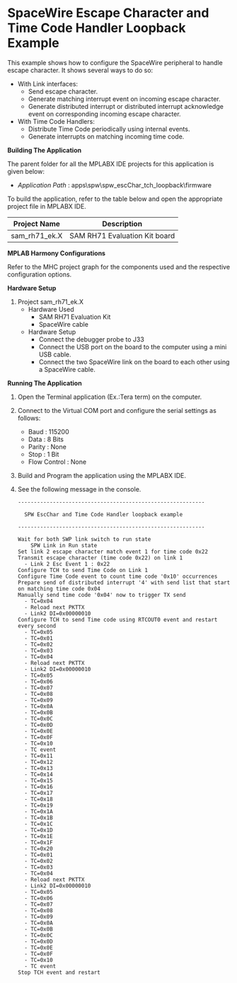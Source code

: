 # SpaceWire Escape Character and Time Code Handler Loopback Example

This example shows how to configure the SpaceWire peripheral to handle escape character. It shows several ways to do so:

* With Link interfaces:
  * Send escape character.
  * Generate matching interrupt event on incoming escape character.
  * Generate distributed interrupt or distributed interrupt acknowledge event on corresponding incoming escape character.
* With Time Code Handlers:
  * Distribute Time Code periodically using internal events.
  * Generate interrupts on matching incoming time code.

**Building The Application**

The parent folder for all the MPLABX IDE projects for this application is given below:

* *Application Path* : apps\spw\spw_escChar_tch_loopback\firmware

To build the application, refer to the table below and open the appropriate project file in MPLABX IDE.

| Project Name  | Description   |
| ------------- |:-------------:|
| sam_rh71_ek.X | SAM RH71 Evaluation Kit board  |

**MPLAB Harmony Configurations**

Refer to the MHC project graph for the components used and the respective configuration options.

**Hardware Setup**

1. Project sam_rh71_ek.X
    * Hardware Used
        * SAM RH71 Evaluation Kit
        * SpaceWire cable
    * Hardware Setup
        * Connect the debugger probe to J33
        * Connect the USB port on the board to the computer using a mini USB cable.
        * Connect the two SpaceWire link on the board to each other using a SpaceWire cable.

**Running The Application**

1. Open the Terminal application (Ex.:Tera term) on the computer.
2. Connect to the Virtual COM port and configure the serial settings as follows:
    * Baud : 115200
    * Data : 8 Bits
    * Parity : None
    * Stop : 1 Bit
    * Flow Control : None
3. Build and Program the application using the MPLABX IDE.
4. See the following message in the console.

    ```console
    -----------------------------------------------------------

      SPW EscChar and Time Code Handler loopback example       

    -----------------------------------------------------------

    Wait for both SWP link switch to run state
        SPW Link in Run state
    Set link 2 escape character match event 1 for time code 0x22
    Transmit escape character (time code 0x22) on link 1
      - Link 2 Esc Event 1 : 0x22
    Configure TCH to send Time Code on Link 1
    Configure Time Code event to count time code '0x10' occurrences
    Prepare send of distributed interrupt '4' with send list that start on matching time code 0x04
    Manually send time code '0x04' now to trigger TX send
      - TC=0x04
      - Reload next PKTTX
      - Link2 DI=0x00000010
    Configure TCH to send Time code using RTCOUT0 event and restart every second
      - TC=0x05
      - TC=0x01
      - TC=0x02
      - TC=0x03
      - TC=0x04
      - Reload next PKTTX
      - Link2 DI=0x00000010
      - TC=0x05
      - TC=0x06
      - TC=0x07
      - TC=0x08
      - TC=0x09
      - TC=0x0A
      - TC=0x0B
      - TC=0x0C
      - TC=0x0D
      - TC=0x0E
      - TC=0x0F
      - TC=0x10
      - TC event
      - TC=0x11
      - TC=0x12
      - TC=0x13
      - TC=0x14
      - TC=0x15
      - TC=0x16
      - TC=0x17
      - TC=0x18
      - TC=0x19
      - TC=0x1A
      - TC=0x1B
      - TC=0x1C
      - TC=0x1D
      - TC=0x1E
      - TC=0x1F
      - TC=0x20
      - TC=0x01
      - TC=0x02
      - TC=0x03
      - TC=0x04
      - Reload next PKTTX
      - Link2 DI=0x00000010
      - TC=0x05
      - TC=0x06
      - TC=0x07
      - TC=0x08
      - TC=0x09
      - TC=0x0A
      - TC=0x0B
      - TC=0x0C
      - TC=0x0D
      - TC=0x0E
      - TC=0x0F
      - TC=0x10
      - TC event
    Stop TCH event and restart
    ```
